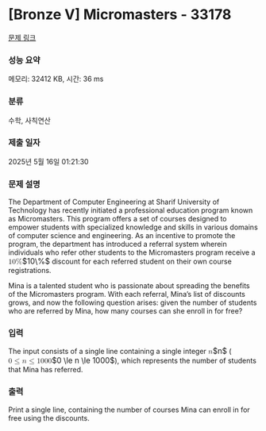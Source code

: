 # [Bronze V] Micromasters - 33178 

[문제 링크](https://www.acmicpc.net/problem/33178) 

### 성능 요약

메모리: 32412 KB, 시간: 36 ms

### 분류

수학, 사칙연산

### 제출 일자

2025년 5월 16일 01:21:30

### 문제 설명

<p>The Department of Computer Engineering at Sharif University of Technology has recently initiated a professional education program known as Micromasters. This program offers a set of courses designed to empower students with specialized knowledge and skills in various domains of computer science and engineering. As an incentive to promote the program, the department has introduced a referral system wherein individuals who refer other students to the Micromasters program receive a <mjx-container class="MathJax" jax="CHTML" style="font-size: 109%; position: relative;"><mjx-math class="MJX-TEX" aria-hidden="true"><mjx-mn class="mjx-n"><mjx-c class="mjx-c31"></mjx-c><mjx-c class="mjx-c30"></mjx-c></mjx-mn><mjx-mi class="mjx-n"><mjx-c class="mjx-c25"></mjx-c></mjx-mi></mjx-math><mjx-assistive-mml unselectable="on" display="inline"><math xmlns="http://www.w3.org/1998/Math/MathML"><mn>10</mn><mi mathvariant="normal">%</mi></math></mjx-assistive-mml><span aria-hidden="true" class="no-mathjax mjx-copytext">$10\%$</span></mjx-container> discount for each referred student on their own course registrations.</p>

<p>Mina is a talented student who is passionate about spreading the benefits of the Micromasters program. With each referral, Mina’s list of discounts grows, and now the following question arises: given the number of students who are referred by Mina, how many courses can she enroll in for free?</p>

### 입력 

 <p>The input consists of a single line containing a single integer <mjx-container class="MathJax" jax="CHTML" style="font-size: 109%; position: relative;"><mjx-math class="MJX-TEX" aria-hidden="true"><mjx-mi class="mjx-i"><mjx-c class="mjx-c1D45B TEX-I"></mjx-c></mjx-mi></mjx-math><mjx-assistive-mml unselectable="on" display="inline"><math xmlns="http://www.w3.org/1998/Math/MathML"><mi>n</mi></math></mjx-assistive-mml><span aria-hidden="true" class="no-mathjax mjx-copytext">$n$</span></mjx-container> (<mjx-container class="MathJax" jax="CHTML" style="font-size: 109%; position: relative;"><mjx-math class="MJX-TEX" aria-hidden="true"><mjx-mn class="mjx-n"><mjx-c class="mjx-c30"></mjx-c></mjx-mn><mjx-mo class="mjx-n" space="4"><mjx-c class="mjx-c2264"></mjx-c></mjx-mo><mjx-mi class="mjx-i" space="4"><mjx-c class="mjx-c1D45B TEX-I"></mjx-c></mjx-mi><mjx-mo class="mjx-n" space="4"><mjx-c class="mjx-c2264"></mjx-c></mjx-mo><mjx-mn class="mjx-n" space="4"><mjx-c class="mjx-c31"></mjx-c><mjx-c class="mjx-c30"></mjx-c><mjx-c class="mjx-c30"></mjx-c><mjx-c class="mjx-c30"></mjx-c></mjx-mn></mjx-math><mjx-assistive-mml unselectable="on" display="inline"><math xmlns="http://www.w3.org/1998/Math/MathML"><mn>0</mn><mo>≤</mo><mi>n</mi><mo>≤</mo><mn>1000</mn></math></mjx-assistive-mml><span aria-hidden="true" class="no-mathjax mjx-copytext">$0 \le n \le 1000$</span></mjx-container>), which represents the number of students that Mina has referred.</p>

### 출력 

 <p>Print a single line, containing the number of courses Mina can enroll in for free using the discounts.</p>

